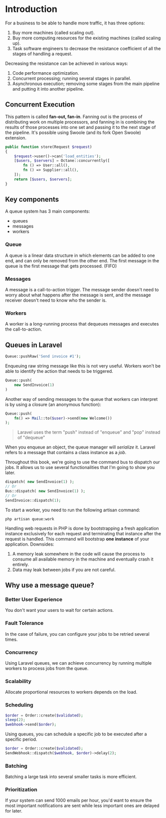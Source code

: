 # Introduction

For a business to be able to handle more traffic, it has three options:
1. Buy more machines (called scaling out).
2. Buy more computing resources for the existing machines (called scaling up).
3. Task software engineers to decrease the resistance coefficient of all the stages of handling a request.

Decreasing the resistance can be achieved in various ways:
1. Code performance optimization.
2. Concurrent processing; running several stages in parallel.
3. Asynchronous execution; removing some stages from the main pipeline and putting it into another pipeline.

## Concurrent Execution

This pattern is called **fan-out, fan-in**. Fanning out is the process of distributing work on multiple processors, and fanning in is combining the results of those processes into one set and passing it to the next stage of the pipeline.
It's possible using Swoole (and its fork Open Swoole) extension.

```php
public function store(Request $request)
{
	$request->user()->can('load_entities');
	[$users, $servers] = Octane::concurrently([
		fn () => User::all(),
		fn () => Supplier::all(),
	]);
	return [$users, $servers];
}
```

## Key components
A queue system has 3 main components:
- queues
- messages
- workers
### Queue
A queue is a linear data structure in which elements can be added to one end, and can only be removed from the other end.
The first message in the queue is the first message that gets processed. (FIFO)
### Messages
A message is a call-to-action trigger.
The message sender doesn't need to worry about what happens after the message is sent, and the message receiver doesn't need to know who the sender is.
### Workers
A worker is a long-running process that dequeues messages and executes the call-to-action.

## Queues in Laravel

```php
Queue::pushRaw('Send invoice #1');
```

Enqueuing raw string message like this is not very useful. Workers won't be able to identify the action that needs to be triggered.

```php
Queue::push(
	new SendInvoice(1)
)
```

Another way of sending messages to the queue that workers can interpret is by using a closure (an anonymous function):

```php
Queue::push(
	fn() => Mail::to($user)->send(new Welcome())
);
```

> Laravel uses the term "push" instead of "enqueue" and "pop" instead of "dequeue"

When you enqueue an object, the queue manager will *serialize* it.
Laravel refers to a message that contains a class instance as a *job*.

Throughout this book, we're going to use the command bus to dispatch our jobs. It allows us to use several functionalities that I'm going to show you later.

```php
dispatch( new SendInvoice(1) );
// Or
Bus::dispatch( new SendInvoice(1) );
// Or
SendInvoice::dispatch(1);
```

To start a worker, you need to run the following artisan command:

```
php artisan queue:work
```

Handling web requests in PHP is done by bootstrapping a fresh application instance exclusively for each request and terminating that instance after the request is handled.
This command will bootstrap **one instance** of your application.
Downsides:
1. A memory leak somewhere in the code will cause the process to consume all available memory in the machine and eventually crash it entirely.
2. Data may leak between jobs if you are not careful.
## Why use a message queue?

### Better User Experience
You don't want your users to wait for certain actions.

### Fault Tolerance
In the case of failure, you can configure your jobs to be retried several times.

### Concurrency
Using Laravel queues, we can achieve concurrency by running multiple workers to process jobs from the queue.

### Scalability
Allocate proportional resources to workers depends on the load.

### Scheduling

```php
$order = Order::create($validated);
sleep(2);
$webhook->send($order);
```

Using queues, you can schedule a specific job to be executed after a specific period.

```php
$order = Order::create($validated);
SendWebhook::dispatch($webhook, $order)->delay(2);
```

### Batching
Batching a large task into several smaller tasks is more efficient.

### Prioritization
If your system can send 1000 emails per hour, you'd want to ensure the most important notifications are sent while less important ones are delayed for later.